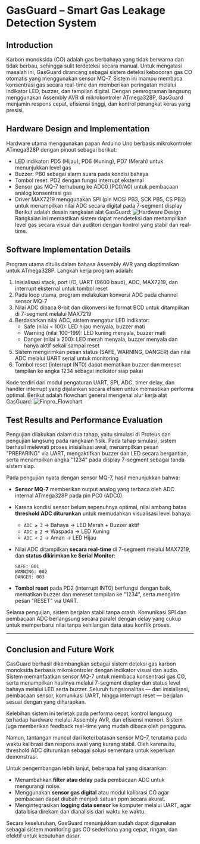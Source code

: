 # GasGuard – Smart Gas Leakage Detection System

## Introduction

Karbon monoksida (CO) adalah gas berbahaya yang tidak berwarna dan tidak berbau, sehingga sulit terdeteksi secara manual. Untuk mengatasi masalah ini, GasGuard dirancang sebagai sistem deteksi kebocoran gas CO otomatis yang menggunakan sensor MQ-7. Sistem ini mampu membaca konsentrasi gas secara real-time dan memberikan peringatan melalui indikator LED, buzzer, dan tampilan digital. Dengan pemrograman langsung menggunakan Assembly AVR di mikrokontroler ATmega328P, GasGuard menjamin respons cepat, efisiensi tinggi, dan kontrol perangkat keras yang presisi.

## Hardware Design and Implementation

Hardware utama menggunakan papan Arduino Uno berbasis mikrokontroler ATmega328P dengan pinout sebagai berikut:

* LED indikator: PD5 (Hijau), PD6 (Kuning), PD7 (Merah) untuk menunjukkan level gas
* Buzzer: PB0 sebagai alarm suara pada kondisi bahaya
* Tombol reset: PD2 dengan fungsi interrupt eksternal
* Sensor gas MQ-7 terhubung ke ADC0 (PC0/A0) untuk pembacaan analog konsentrasi gas
* Driver MAX7219 menggunakan SPI (pin MOSI PB3, SCK PB5, CS PB2) untuk menampilkan nilai ADC secara digital pada 7-segment display
Berikut adalah desain rangkaian alat GasGuard:
![Hardware Design](https://hackmd.io/_uploads/S1fqbywbxx.png)
Rangkaian ini memastikan sistem dapat mendeteksi dan menampilkan level gas secara visual dan auditori dengan kontrol yang stabil dan real-time.

## Software Implementation Details

Program utama ditulis dalam bahasa Assembly AVR yang dioptimalkan untuk ATmega328P. Langkah kerja program adalah:

1. Inisialisasi stack, port I/O, UART (9600 baud), ADC, MAX7219, dan interrupt eksternal untuk tombol reset
2. Pada loop utama, program melakukan konversi ADC pada channel sensor MQ-7
3. Nilai ADC dibaca 8-bit dan dikonversi ke format BCD untuk ditampilkan di 7-segment melalui MAX7219
4. Berdasarkan nilai ADC, sistem mengatur LED indikator:
   * Safe (nilai < 100): LED hijau menyala, buzzer mati
   * Warning (nilai 100–199): LED kuning menyala, buzzer mati
   * Danger (nilai ≥ 200): LED merah menyala, buzzer menyala dan hanya aktif sekali sampai reset
5. Sistem mengirimkan pesan status (SAFE, WARNING, DANGER) dan nilai ADC melalui UART serial untuk monitoring
6. Tombol reset (interrupt INT0) dapat mematikan buzzer dan mereset tampilan ke angka 1234 sebagai indikator siap pakai

Kode terdiri dari modul pengaturan UART, SPI, ADC, timer delay, dan handler interrupt yang dijalankan secara efisien untuk memastikan performa optimal.
Berikut adalah flowchart general mengenai alur kerja alat GasGuard:
![Finpro_Flowchart](https://hackmd.io/_uploads/HypmfJPWgg.png)


## Test Results and Performance Evaluation

Pengujian dilakukan dalam dua tahap, yaitu simulasi di Proteus dan pengujian langsung pada rangkaian fisik. Pada tahap simulasi, sistem berhasil melewati proses inisialisasi awal, menampilkan pesan "PREPARING" via UART, mengaktifkan buzzer dan LED secara bergantian, serta menampilkan angka "1234" pada display 7-segment sebagai tanda sistem siap.

Pada pengujian nyata dengan sensor MQ-7, hasil menunjukkan bahwa:

* **Sensor MQ-7** memberikan output analog yang terbaca oleh ADC internal ATmega328P pada pin PC0 (ADC0).
* Karena kondisi sensor belum sepenuhnya optimal, nilai ambang batas **threshold ADC diturunkan** untuk memudahkan visualisasi level bahaya:

  * `ADC ≥ 3` → Bahaya → LED Merah + Buzzer aktif
  * `ADC ≥ 2` → Waspada → LED Kuning
  * `ADC < 2` → Aman → LED Hijau
* Nilai ADC ditampilkan **secara real-time** di 7-segment melalui MAX7219, dan **status dikirimkan ke Serial Monitor**:

  ```
  SAFE: 001
  WARNING: 002
  DANGER: 003
  ```
* **Tombol reset** pada PD2 (interrupt INT0) berfungsi dengan baik, mematikan buzzer dan mereset tampilan ke "1234", serta mengirim pesan "RESET" via UART.

Selama pengujian, sistem berjalan stabil tanpa crash. Komunikasi SPI dan pembacaan ADC berlangsung secara paralel dengan delay yang cukup untuk memperbarui nilai tanpa kehilangan data atau konflik proses.

---

## Conclusion and Future Work

GasGuard berhasil dikembangkan sebagai sistem deteksi gas karbon monoksida berbasis mikrokontroler dengan indikator visual dan audio. Sistem memanfaatkan sensor MQ-7 untuk membaca konsentrasi gas CO, serta menampilkan hasilnya melalui 7-segment display dan status level bahaya melalui LED serta buzzer. Seluruh fungsionalitas — dari inisialisasi, pembacaan sensor, komunikasi UART, hingga interrupt reset — berjalan sesuai dengan yang diharapkan.

Kelebihan sistem ini terletak pada performa cepat, kontrol langsung terhadap hardware melalui Assembly AVR, dan efisiensi memori. Sistem juga memberikan feedback real-time yang mudah dibaca oleh pengguna.

Namun, tantangan muncul dari keterbatasan sensor MQ-7, terutama pada waktu kalibrasi dan respons awal yang kurang stabil. Oleh karena itu, threshold ADC diturunkan sebagai solusi sementara untuk keperluan demonstrasi.

Untuk pengembangan lebih lanjut, beberapa hal yang disarankan:

* Menambahkan **filter atau delay** pada pembacaan ADC untuk mengurangi noise.
* Menggunakan **sensor gas digital** atau modul kalibrasi CO agar pembacaan dapat diubah menjadi satuan ppm secara akurat.
* Mengintegrasikan **logging data sensor** ke komputer melalui UART, agar data bisa direkam dan dianalisis dari waktu ke waktu.

Secara keseluruhan, GasGuard menunjukkan sudah dapat digunakan sebagai sistem monitoring gas CO sederhana yang cepat, ringan, dan efektif untuk kebutuhan dasar.
